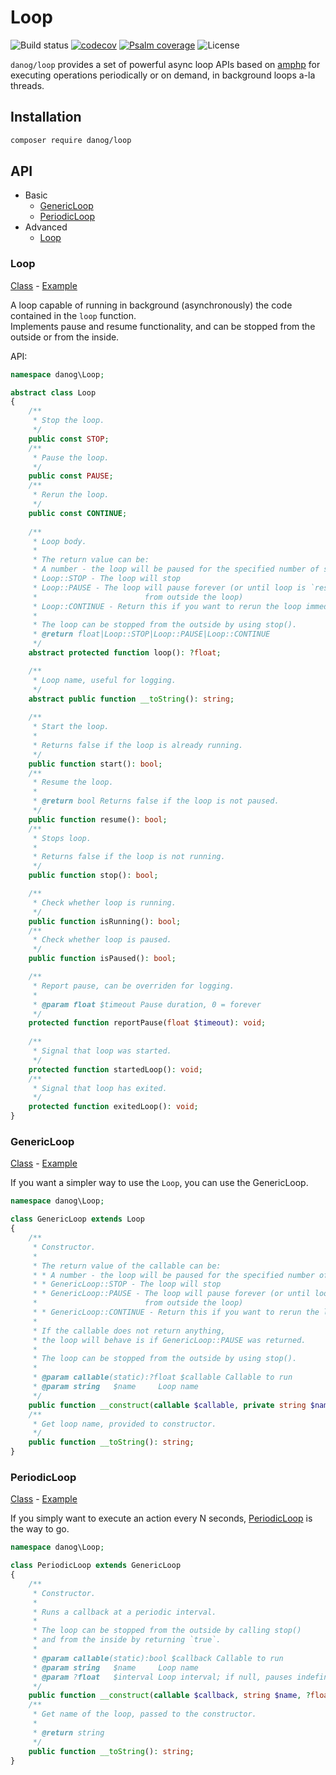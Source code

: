 # Loop

![Build status](https://github.com/danog/loop/workflows/build/badge.svg)
[![codecov](https://codecov.io/gh/danog/loop/branch/master/graph/badge.svg)](https://codecov.io/gh/danog/loop)
[![Psalm coverage](https://shepherd.dev/github/danog/loop/coverage.svg)](https://shepherd.dev/github/vimeo/shepherd)
![License](https://img.shields.io/badge/license-MIT-blue.svg)

`danog/loop` provides a set of powerful async loop APIs based on [amphp](https://amphp.org) for executing operations periodically or on demand, in background loops a-la threads.  

## Installation

```bash
composer require danog/loop
```

## API

* Basic
  * [GenericLoop](#genericloop)
  * [PeriodicLoop](#periodicloop)
* Advanced
  * [Loop](#loop)

### Loop

[Class](https://github.com/danog/loop/blob/master/lib/Loop.php) - [Example](https://github.com/danog/loop/blob/master/examples/Loop.php)

A loop capable of running in background (asynchronously) the code contained in the `loop` function.  
Implements pause and resume functionality, and can be stopped from the outside or from the inside.  

API:  

```php
namespace danog\Loop;

abstract class Loop
{
    /**
     * Stop the loop.
     */
    public const STOP;
    /**
     * Pause the loop.
     */
    public const PAUSE;
    /**
     * Rerun the loop.
     */
    public const CONTINUE;
    
    /**
     * Loop body.
     * 
     * The return value can be:
     * A number - the loop will be paused for the specified number of seconds
     * Loop::STOP - The loop will stop
     * Loop::PAUSE - The loop will pause forever (or until loop is `resume()`'d
     *                        from outside the loop)
     * Loop::CONTINUE - Return this if you want to rerun the loop immediately
     *
     * The loop can be stopped from the outside by using stop().
     * @return float|Loop::STOP|Loop::PAUSE|Loop::CONTINUE
     */
    abstract protected function loop(): ?float;

    /**
     * Loop name, useful for logging.
     */
    abstract public function __toString(): string;
    
    /**
     * Start the loop.
     *
     * Returns false if the loop is already running.
     */
    public function start(): bool;
    /**
     * Resume the loop.
     *
     * @return bool Returns false if the loop is not paused.
     */
    public function resume(): bool;
    /**
     * Stops loop.
     *
     * Returns false if the loop is not running.
     */
    public function stop(): bool;

    /**
     * Check whether loop is running.
     */
    public function isRunning(): bool;
    /**
     * Check whether loop is paused.
     */
    public function isPaused(): bool;

    /**
     * Report pause, can be overriden for logging.
     *
     * @param float $timeout Pause duration, 0 = forever
     */
    protected function reportPause(float $timeout): void;
    
    /**
     * Signal that loop was started.
     */
    protected function startedLoop(): void;
    /**
     * Signal that loop has exited.
     */
    protected function exitedLoop(): void;
}
```

### GenericLoop

[Class](https://github.com/danog/loop/blob/master/lib/GenericLoop.php) - [Example](https://github.com/danog/loop/blob/master/examples/GenericLoop.php)

If you want a simpler way to use the `Loop`, you can use the GenericLoop.  

```php
namespace danog\Loop;

class GenericLoop extends Loop
{
    /**
     * Constructor.
     *
     * The return value of the callable can be:
     * * A number - the loop will be paused for the specified number of seconds
     * * GenericLoop::STOP - The loop will stop
     * * GenericLoop::PAUSE - The loop will pause forever (or until loop is `resume()`'d
     *                        from outside the loop)
     * * GenericLoop::CONTINUE - Return this if you want to rerun the loop immediately
     *
     * If the callable does not return anything,
     * the loop will behave is if GenericLoop::PAUSE was returned.
     *
     * The loop can be stopped from the outside by using stop().
     *
     * @param callable(static):?float $callable Callable to run
     * @param string   $name     Loop name
     */
    public function __construct(callable $callable, private string $name);
    /**
     * Get loop name, provided to constructor.
     */
    public function __toString(): string;
}
```

### PeriodicLoop

[Class](https://github.com/danog/loop/blob/master/lib/PeriodicLoop.php) - [Example](https://github.com/danog/loop/blob/master/examples/PeriodicLoop.php)

If you simply want to execute an action every N seconds, [PeriodicLoop](https://github.com/danog/MadelineProto/blob/master/src/danog/MadelineProto/Loop/Generic/PeriodicLoop.php) is the way to go.  

```php
namespace danog\Loop;

class PeriodicLoop extends GenericLoop
{
    /**
     * Constructor.
     *
     * Runs a callback at a periodic interval.
     *
     * The loop can be stopped from the outside by calling stop()
     * and from the inside by returning `true`.
     *
     * @param callable(static):bool $callback Callable to run
     * @param string   $name     Loop name
     * @param ?float   $interval Loop interval; if null, pauses indefinitely or until `resume()` is called.
     */
    public function __construct(callable $callback, string $name, ?float $interval)
    /**
     * Get name of the loop, passed to the constructor.
     *
     * @return string
     */
    public function __toString(): string;
}
```

